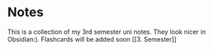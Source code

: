# Notes
This is a collection of my 3rd semester uni notes. They look nicer in Obsidian:). Flashcards will be added soon
[[3. Semester]]
